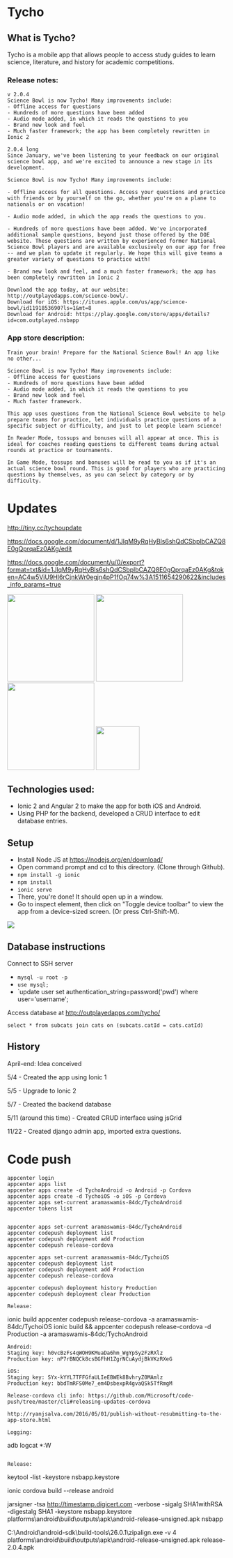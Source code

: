 # Tycho
## What is Tycho?
Tycho is a mobile app that allows people to access study guides to learn science, literature, and history for academic competitions.

### Release notes:
```
v 2.0.4
Science Bowl is now Tycho! Many improvements include:
- Offline access for questions
- Hundreds of more questions have been added
- Audio mode added, in which it reads the questions to you
- Brand new look and feel
- Much faster framework; the app has been completely rewritten in Ionic 2
```
```
2.0.4 long
Since January, we've been listening to your feedback on our original science bowl app, and we're excited to announce a new stage in its development.

Science Bowl is now Tycho! Many improvements include:

- Offline access for all questions. Access your questions and practice with friends or by yourself on the go, whether you're on a plane to nationals or on vacation!

- Audio mode added, in which the app reads the questions to you.

- Hundreds of more questions have been added. We've incorporated additional sample questions, beyond just those offered by the DOE website. These questions are written by experienced former National Science Bowl players and are available exclusively on our app for free -- and we plan to update it regularly. We hope this will give teams a greater variety of questions to practice with!

- Brand new look and feel, and a much faster framework; the app has been completely rewritten in Ionic 2

Download the app today, at our website: http://outplayedapps.com/science-bowl/.
Download for iOS: https://itunes.apple.com/us/app/science-bowl/id1191853690?ls=1&mt=8
Download for Android: https://play.google.com/store/apps/details?id=com.outplayed.nsbapp
```

### App store description:
```
Train your brain! Prepare for the National Science Bowl! An app like no other...
```
```
Science Bowl is now Tycho! Many improvements include:
- Offline access for questions
- Hundreds of more questions have been added
- Audio mode added, in which it reads the questions to you
- Brand new look and feel
- Much faster framework.

This app uses questions from the National Science Bowl website to help prepare teams for practice, let individuals practice questions of a specific subject or difficulty, and just to let people learn science!

In Reader Mode, tossups and bonuses will all appear at once. This is ideal for coaches reading questions to different teams during actual rounds at practice or tournaments.

In Game Mode, tossups and bonuses will be read to you as if it's an actual science bowl round. This is good for players who are practicing questions by themselves, as you can select by category or by difficulty.
```

# Updates
http://tiny.cc/tychoupdate

https://docs.google.com/document/d/1JlqM9yRqHyBls6shQdCSbplbCAZQ8E0gQprqaEz0AKg/edit

https://docs.google.com/document/u/0/export?format=txt&id=1JlqM9yRqHyBls6shQdCSbplbCAZQ8E0gQprqaEz0AKg&token=AC4w5ViU9Hl6rCjnkWr0egjn4pP1fOq74w%3A1511654290622&includes_info_params=true

<img src="https://user-images.githubusercontent.com/1689183/30305693-20e4cf9a-9729-11e7-874f-79abdb039712.png" width="200">

<img src="https://user-images.githubusercontent.com/1689183/30305697-2610e382-9729-11e7-93c5-91de7aac0245.png" width="200">

<img src="https://user-images.githubusercontent.com/1689183/30305702-29d3d9b6-9729-11e7-8a15-413ba402d927.png" width="200">

<img src="http://i.imgur.com/ikJJ7No.png" width="100">

## Technologies used:
- Ionic 2 and Angular 2 to make the app for both iOS and Android.
- Using PHP for the backend, developed a CRUD interface to edit database entries.


## Setup
- Install Node JS at https://nodejs.org/en/download/
- Open command prompt and cd to this directory. (Clone through Github).
- `npm install -g ionic`
- `npm install`
- `ionic serve`
- There, you're done! It should open up in a window.
- Go to inspect element, then click on "Toggle device toolbar" to view the app from a device-sized screen. (Or press Ctrl-Shift-M).
<img src="http://i.imgur.com/inZjBKJ.png">

## Database instructions
Connect to SSH server
- `mysql -u root -p`
- `use mysql; `
- `update user set authentication_string=password('pwd') where user='username';

Access database at http://outplayedapps.com/tycho/

`select * from subcats join cats on (subcats.catId = cats.catId)`

## History
April-end: Idea conceived

5/4 - Created the app using Ionic 1 

5/5 - Upgrade to Ionic 2

5/7 - Created the backend database

5/11 (around this time) - Created CRUD interface using jsGrid

11/22 - Created django admin app, imported extra questions.

# Code push
```
appcenter login
appcenter apps list
appcenter apps create -d TychoAndroid -o Android -p Cordova
appcenter apps create -d TychoiOS -o iOS -p Cordova
appcenter apps set-current aramaswamis-84dc/TychoAndroid
appcenter tokens list


appcenter apps set-current aramaswamis-84dc/TychoAndroid
appcenter codepush deployment list
appcenter codepush deployment add Production
appcenter codepush release-cordova

appcenter apps set-current aramaswamis-84dc/TychoiOS
appcenter codepush deployment list
appcenter codepush deployment add Production
appcenter codepush release-cordova

appcenter codepush deployment history Production
appcenter codepush deployment clear Production

Release:
```
ionic build
appcenter codepush release-cordova -a aramaswamis-84dc/TychoiOS
ionic build && appcenter codepush release-cordova -d Production -a aramaswamis-84dc/TychoAndroid
```
Android:
Staging key: h0vcBzFs4qWOH9KMuaDa6hm_WgYpSy2FzRXlz
Production key: nP7rBNQCk8csBGFhH1ZgrNCuAydjBkVKzRXeG

iOS:
Staging key: SYx-kYYL7TFFGfaULIeEBWEk8BvhryZ0MAmlz
Production key: bbdTmRFS0Me7_em4DsbexpR4gvaQSk5TfRmgM

Release-cordova cli info: https://github.com/Microsoft/code-push/tree/master/cli#releasing-updates-cordova

http://ryanjsalva.com/2016/05/01/publish-without-resubmitting-to-the-app-store.html

Logging:
```
adb logcat *:W
```

Release:
```
keytool -list -keystore nsbapp.keystore

ionic cordova build --release android

jarsigner -tsa http://timestamp.digicert.com -verbose -sigalg SHA1withRSA -digestalg SHA1 -keystore nsbapp.keystore platforms\android\build\outputs\apk\android-release-unsigned.apk nsbapp

C:\Android\android-sdk\build-tools\26.0.1\zipalign.exe -v 4 platforms\android\build\outputs\apk\android-release-unsigned.apk release-2.0.4.apk
```
